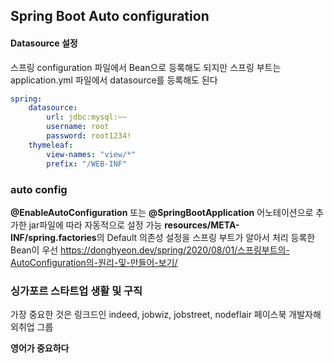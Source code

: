 ## Spring Boot Auto configuration
#### Datasource 설정
스프링 configuration 파일에서 Bean으로 등록해도 되지만
스프링 부트는 application.yml 파일에서 datasource를 등록해도 된다
```yml
spring:
	datasource:
		url: jdbc:mysql:~~
		username: root
		password: root1234!
	thymeleaf:
		view-names: "view/*"
		prefix: "/WEB-INF"
```
### auto config
**@EnableAutoConfiguration** 또는 **@SpringBootApplication**
어노테이션으로 추가한 jar파일에 따라 자동적으로 설정 가능
**resources/META-INF/spring.factories**의 Default 의존성 설정을 스프링 부트가 알아서 처리
등록한 Bean이 우선
https://donghyeon.dev/spring/2020/08/01/스프링부트의-AutoConfiguration의-원리-및-만들어-보기/

### 싱가포르 스타트업 생활 및 구직
가장 중요한 것은 링크드인
indeed, jobwiz, jobstreet, nodeflair
페이스북 개발자해외취업 그룹

**영어가 중요하다**